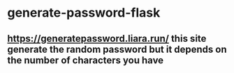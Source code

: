 # generate-password-flask
## https://generatepassword.liara.run/ this site generate the random password but it depends on the number of characters you have
